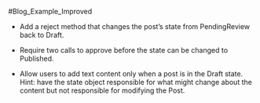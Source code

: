 #Blog_Example_Improved

- Add a reject method that changes the post’s state from PendingReview back to Draft.

- Require two calls to approve before the state can be changed to Published.

- Allow users to add text content only when a post is in the Draft state.  
Hint: have the state object responsible for what might change about the content but not responsible for modifying the Post.
